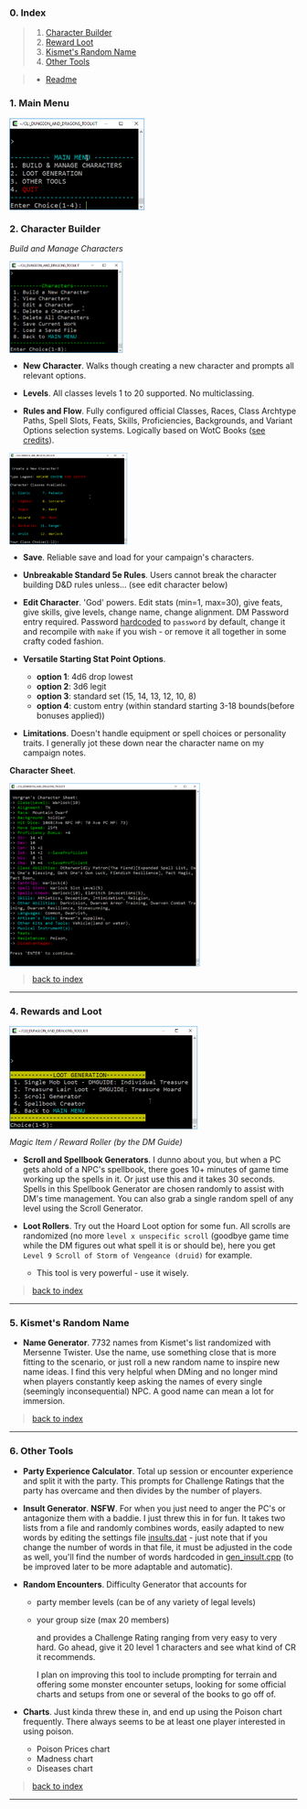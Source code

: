 ### 0. Index

> 1. [Character Builder](#1-character-builder)
> 2. [Reward Loot](#2-reward-and-loot)
> 3. [Kismet's Random Name](#3-kismets-random-name)
> 4. [Other Tools](#4-other-tools)

> * [Readme](README.md)

### 1. Main Menu

<img src="img/cliscreenshot.png" height="160px" align="center">

### 2. Character Builder

_Build and Manage Characters_

<img src="img/cliscreenshot_characters.png" height="160px" align="center">

* **New Character**. Walks though creating a new character and prompts all relevant options.

* **Levels**. All classes levels 1 to 20 supported. No multiclassing.

* **Rules and Flow**. Fully configured official Classes, Races, Class Archtype Paths, Spell Slots, Feats, Skills, Proficiencies, Backgrounds, and Variant Options selection systems. Logically based on WotC Books ([see credits](#10-credits)).

<img src="img/cliscreenshot_characters2.png" height="160px" align="center">

* **Save**. Reliable save and load for your campaign's characters.

* **Unbreakable Standard 5e Rules**. Users cannot break the character building D&D rules unless... (see edit character below)

* **Edit Character**. 'God' powers. Edit stats (min=1, max=30), give feats, give skills, give levels, change name, change alignment. DM Password entry required. Password [hardcoded](src/campaign.cpp) to `password` by default, change it and recompile with `make` if you wish - or remove it all together in some crafty coded fashion. 

* **Versatile Starting Stat Point Options**.

    * **option 1**: 4d6 drop lowest
    * **option 2**: 3d6 legit
    * **option 3**: standard set (15, 14, 13, 12, 10, 8)
    * **option 4**: custom entry (within standard starting 3-18 bounds(before bonuses applied))

* **Limitations**. Doesn't handle equipment or spell choices or personality traits. I generally jot these down near the character name on my campaign notes. 

**Character Sheet**.

<img src="img/cliscreenshot_character.png" height="320px" align="center">


> [back to index](#0-index)

---

### 4. Rewards and Loot

<img src="img/cliscreenshot_treasure.png" height="180px" align="center">

_Magic Item / Reward Roller (by the DM Guide)_

* **Scroll and Spellbook Generators**. I dunno about you, but when a PC gets ahold of a NPC's spellbook, there goes 10+ minutes of game time working up the spells in it. Or just use this and it takes 30 seconds. Spells in this Spellbook Generator are chosen randomly to assist with DM's time management. You can also grab a single random spell of any level using the Scroll Generator.

* **Loot Rollers**. Try out the Hoard Loot option for some fun. All scrolls are randomized (no more `level x unspecific scroll` (goodbye game time while the DM figures out what spell it is or should be), here you get `Level 9 Scroll of Storm of Vengeance (druid)` for example.
    * This tool is very powerful - use it wisely.

> [back to index](#0-index)

---

### 5. Kismet's Random Name

* **Name Generator**. 7732 names from Kismet's list randomized with Mersenne Twister. Use the name, use something close that is more fitting to the scenario, or just roll a new random name to inspire new name ideas. I find this very helpful when DMing and no longer mind when players constantly keep asking the names of every single (seemingly inconsequential) NPC. A good name can mean a lot for immersion.

> [back to index](#0-index)

---

### 6. Other Tools

* **Party Experience Calculator**. Total up session or encounter experience and split it with the party. This prompts for Challenge Ratings that the party has overcame and then divides by the number of players.

* **Insult Generator**. **NSFW**. For when you just need to anger the PC's or antagonize them with a baddie. I just threw this in for fun. It takes two lists from a file and randomly combines words, easily adapted to new words by editing the settings file [insults.dat](settings/insults.dat) - just note that if you change the number of words in that file, it must be adjusted in the code as well, you'll find the number of words hardcoded in [gen_insult.cpp](src/gen_insult.cpp) (to be improved later to be more adaptable and automatic).

* **Random Encounters**. Difficulty Generator that accounts for
    * party member levels (can be of any variety of legal levels)
    * your group size (max 20 members)

        and provides a Challenge Rating ranging from very easy to very hard. Go ahead, give it 20 level 1 characters and see what kind of CR it recommends.

        I plan on improving this tool to include prompting for terrain and offering some monster encounter setups, looking for some official charts and setups from one or several of the books to go off of.

* **Charts**. Just kinda threw these in, and end up using the Poison chart frequently. There always seems to be at least one player interested in using poison.

    * Poison Prices chart
    * Madness chart
    * Diseases chart

> [back to index](#0-index)

---
